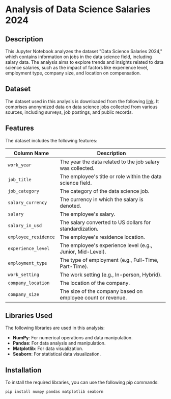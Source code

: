 # Analysis of Data Science Salaries 2024

## Description
This Jupyter Notebook analyzes the dataset "Data Science Salaries 2024," which contains information on jobs in the data science field, including salary data. The analysis aims to explore trends and insights related to data science salaries, such as the impact of factors like experience level, employment type, company size, and location on compensation.

## Dataset
The dataset used in this analysis is downloaded from the following [link](https://www.kaggle.com/datasets/hummaamqaasim/jobs-in-data). It comprises anonymized data on data science jobs collected from various sources, including surveys, job postings, and public records.

## Features
The dataset includes the following features:

| Column Name        | Description                                                             |
|--------------------|-------------------------------------------------------------------------|
| `work_year`        | The year the data related to the job salary was collected.              |
| `job_title`        | The employee's title or role within the data science field.             |
| `job_category`     | The category of the data science job.                                   |
| `salary_currency`  | The currency in which the salary is denoted.                           |
| `salary`           | The employee's salary.                                                  |
| `salary_in_usd`    | The salary converted to US dollars for standardization.                |
| `employee_residence` | The employee's residence location.                                     |
| `experience_level` | The employee's experience level (e.g., Junior, Mid-Level).            |
| `employment_type`  | The type of employment (e.g., Full-Time, Part-Time).                   |
| `work_setting`     | The work setting (e.g., In-person, Hybrid).                            |
| `company_location` | The location of the company.                                           |
| `company_size`     | The size of the company based on employee count or revenue.            |

## Libraries Used
The following libraries are used in this analysis:

- **NumPy**: For numerical operations and data manipulation.
- **Pandas**: For data analysis and manipulation.
- **Matplotlib**: For data visualization.
- **Seaborn**: For statistical data visualization.

## Installation
To install the required libraries, you can use the following pip commands:

```bash
pip install numpy pandas matplotlib seaborn
